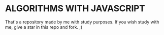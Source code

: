 # ALGORITHMS WITH JAVASCRIPT

That's a repository made by me with study purposes. If you wish study with me, give a star in this repo and fork. ;)